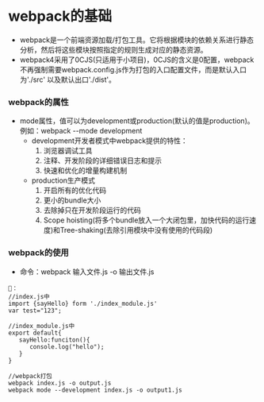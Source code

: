 # webpack的基础
- webpack是一个前端资源加载/打包工具。它将根据模块的依赖关系进行静态分析，然后将这些模块按照指定的规则生成对应的静态资源。
- webpack4采用了0CJS(只适用于小项目)，0CJS的含义是0配置，webpack不再强制需要webpack.config.js作为打包的入口配置文件，而是默认入口为'./src'
以及默认出口'./dist'。

### webpack的属性
- mode属性，值可以为development或production(默认的值是production)。例如：webpack --mode development
   - development开发者模式中webpack提供的特性：
      1. 浏览器调试工具
      2. 注释、开发阶段的详细错误日志和提示
      3. 快速和优化的增量构建机制
   - production生产模式
      1. 开启所有的优化代码
      2. 更小的bundle大小
      3. 去除掉只在开发阶段运行的代码
      4. Scope hoisting(将多个bundle放入一个大闭包里，加快代码的运行速度)和Tree-shaking(去除引用模块中没有使用的代码段)

### webpack的使用
- 命令：webpack 输入文件.js -o 输出文件.js
```
🌰：
//index.js中
import {sayHello} form './index_module.js'
var test="123";

//index_module.js中
export default{
   sayHello:funciton(){
      console.log("hello");
   }
}

//webpack打包
webpack index.js -o output.js
webpack mode --development index.js -o output1.js

```


